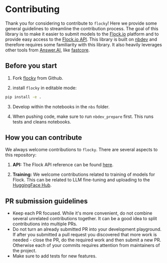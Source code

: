 # Contributing

Thank you for considering to contribute to `flocky`! Here we provide some general guidelines to streamline the contribution process. The goal of this library is to make it easier to submit models to the [Flock.io](https://www.flock.io) platform and to provide easy access to the [Flock.io API](https://fed-ledger-prod.flock.io/docs). This library is built on [nbdev](https://nbdev.fast.ai/) and therefore requires some familiarity with this library. It also heavily leverages other tools from [Answer.AI](https://github.com/AnswerDotAI), like [fastcore](https://github.com/AnswerDotAI/fastcore).

## Before you start

1. Fork [flocky](https://github.com/CarloLepelaars/flocky) from Github.

2. install `flocky` in editable mode:

```bash
pip install -e .
```

3. Develop within the notebooks in the `nbs` folder.

4. When pushing code, make sure to run `nbdev_prepare` first. This runs tests and cleans notebooks.

## How you can contribute

We always welcome contributions to `flocky`. There are several aspects to this repository:

1. **API:** The Flock API reference can be found [here](https://fed-ledger-prod.flock.io/docs).

2. **Training:** We welcome contributions related to training of models for Flock. This can be related to LLM fine-tuning and uploading to the [HuggingFace Hub](https://hf.co).

## PR submission guidelines

- Keep each PR focused. While it's more convenient, do not combine several unrelated contributions together. It can be a good idea to split contributions into multiple PRs.
- Do not turn an already submitted PR into your development playground. If after you submitted a pull request you discovered that more work is needed - close the PR, do the required work and then submit a new PR. Otherwise each of your commits requires attention from maintainers of the project.
- Make sure to add tests for new features.
